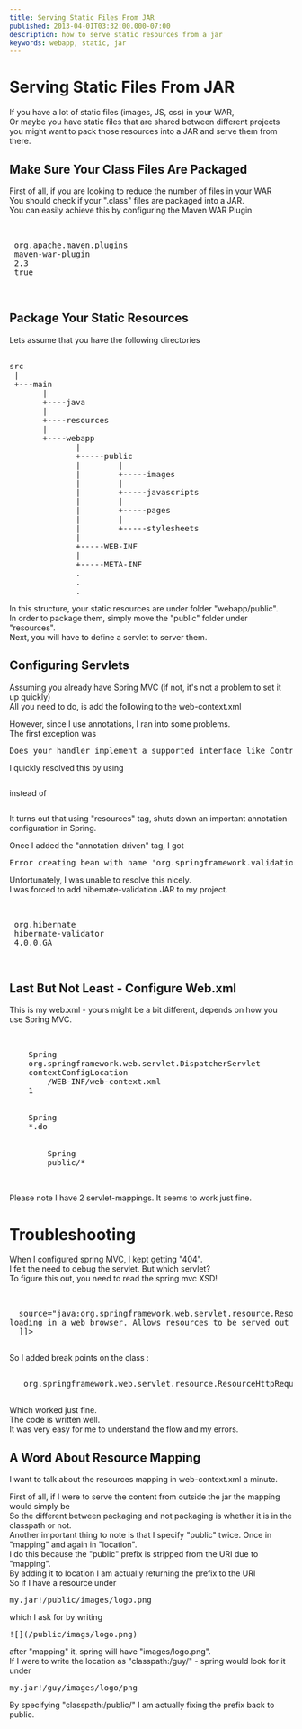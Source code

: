 ```yaml
---
title: Serving Static Files From JAR
published: 2013-04-01T03:32:00.000-07:00
description: how to serve static resources from a jar
keywords: webapp, static, jar
---
```


<div class="mograblog" dir="ltr" style="text-align: left;" trbidi="on">

# Serving Static Files From JAR

If you have a lot of static files (images, JS, css) in your WAR,  
Or maybe you have static files that are shared between different projects  
you might want to pack those resources into a JAR and serve them from there.  

## Make Sure Your Class Files Are Packaged

First of all, if you are looking to reduce the number of files in your WAR  
You should check if your ".class" files are packaged into a JAR.  
You can easily achieve this by configuring the Maven WAR Plugin

<pre class="prettyprint">  
<plugin>  
 <groupid>org.apache.maven.plugins</groupid>  
 <artifactid>maven-war-plugin</artifactid>  
 <version>2.3</version>  
 <configuration><archiveclasses>true</archiveclasses></configuration>   
</plugin>  
  </pre>

## Package Your Static Resources

Lets assume that you have the following directories

<pre class="prettyprint">  
src  
 |  
 +---main  
       |  
       +----java  
       |  
       +----resources  
       |  
       +----webapp  
              |  
              +-----public  
              |        |  
              |        +-----images  
              |        |  
              |        +-----javascripts  
              |        |  
              |        +-----pages   
              |        |  
              |        +-----stylesheets         
              |  
              +-----WEB-INF  
              |  
              +-----META-INF  
              .  
              .  
              .  
</pre>

In this structure, your static resources are under folder "webapp/public".  
In order to package them, simply move the "public" folder under "resources".  
Next, you will have to define a servlet to server them.  

## Configuring Servlets

Assuming you already have Spring MVC (if not, it's not a problem to set it up quickly)  
All you need to do, is add the following to the web-context.xml  

However, since I use annotations, I ran into some problems.  
The first exception was

<pre>Does your handler implement a supported interface like Controller?</pre>

I quickly resolved this by using

<pre class="prettyprint"><mvc:annotation-driven></mvc:annotation-driven></pre>

instead of

<pre class="prettyprint"><context:annotation-config></context:annotation-config></pre>

It turns out that using "resources" tag, shuts down an important annotation configuration in Spring.  

Once I added the "annotation-driven" tag, I got

<pre>Error creating bean with name 'org.springframework.validation.beanvalidation.LocalValidatorFactoryBean</pre>

Unfortunately, I was unable to resolve this nicely.  
I was forced to add hibernate-validation JAR to my project.  

<pre class="prettyprint">  
<dependency>  
 <groupid>org.hibernate</groupid>  
 <artifactid>hibernate-validator</artifactid>  
 <version>4.0.0.GA</version>  
</dependency>     
  </pre>

## Last But Not Least - Configure Web.xml

This is my web.xml - yours might be a bit different, depends on how you use Spring MVC.

<pre class="prettyprint">  
<servlet>  
    <servlet-name>Spring</servlet-name>  
    <servlet-class>org.springframework.web.servlet.DispatcherServlet</servlet-class>   
    <init-param><param-name>contextConfigLocation</param-name>  
        <param-value>/WEB-INF/web-context.xml</param-value></init-param>   
    <load-on-startup>1</load-on-startup>  
</servlet>     
<servlet-mapping>  
    <servlet-name>Spring</servlet-name>  
    <url-pattern>*.do</url-pattern>  
</servlet-mapping>  
<servlet-mapping>  
        <servlet-name>Spring</servlet-name>  
        <url-pattern>public/*</url-pattern>  
</servlet-mapping>     
  </pre>

Please note I have 2 servlet-mappings. It seems to work just fine.

# Troubleshooting

When I configured spring MVC, I kept getting "404".  
I felt the need to debug the servlet. But which servlet?  
To figure this out, you need to read the spring mvc XSD!

<pre class="prettyprint">  
<xsd:annotation>  
  <xsd:documentation<br>source="java:org.springframework.web.servlet.resource.ResourceHttpRequestHandler">Configures a handler for serving static resources such as images, js, and, css files with cache headers optimized for efficient   
loading in a web browser. Allows resources to be served out of any path that is reachable via Spring's Resource handling.  
  ]]></xsd:documentation<br> </xsd:annotation>     
  </pre>

So I added break points on the class :

<pre>  
   org.springframework.web.servlet.resource.ResourceHttpRequestHandler  
  </pre>

Which worked just fine.  
The code is written well.  
It was very easy for me to understand the flow and my errors.  

## A Word About Resource Mapping

I want to talk about the resources mapping in web-context.xml a minute.  

First of all, if I were to serve the content from outside the jar the mapping would simply be  
So the different between packaging and not packaging is whether it is in the classpath or not.  
Another important thing to note is that I specify "public" twice. Once in "mapping" and again in "location".  
I do this because the "public" prefix is stripped from the URI due to "mapping".  
By adding it to location I am actually returning the prefix to the URI  
So if I have a resource under

<pre>my.jar!/public/images/logo.png</pre>

which I ask for by writing  

<pre>![](/public/imags/logo.png)</pre>

after "mapping" it, spring will have "images/logo.png".  
If I were to write the location as "classpath:/guy/" - spring would look for it under

<pre>my.jar!/guy/images/logo/png</pre>

By specifying "classpath:/public/" I am actually fixing the prefix back to public.</div>